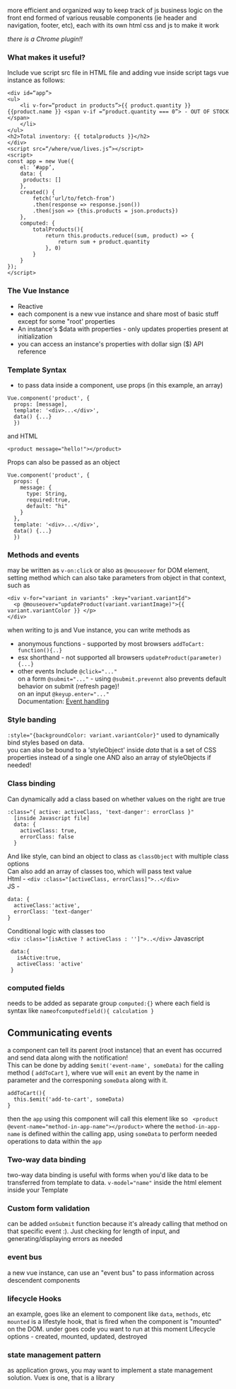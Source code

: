 more efficient and organized way to keep track of js business logic on the front end
formed of various reusable components (ie header and navigation, footer, etc), each with its own html css and js to make it work

*there is a Chrome plugin!!*

### What makes it useful?
Include vue script src file in HTML file
and adding vue inside script tags
vue instance as follows:
```
<div id=“app”>
<ul>
    <li v-for=“product in products”>{{ product.quantity }} {{product.name }} <span v-if =“product.quantity === 0”> - OUT OF STOCK </span>
    </li>
</ul>
<h2>Total inventory: {{ totalproducts }}</h2>
</div>
<script src=“/where/vue/lives.js”></script>
<script>
const app = new Vue({
    el: ‘#app’,
    data: {
     products: []
    },
    created() {
        fetch(‘url/to/fetch-from’)
        .then(response => response.json())
        .then(json => {this.products = json.products})
    },
    computed: {
        totalProducts(){
            return this.products.reduce((sum, product) => {
                return sum + product.quantity
            }, 0)
        }
    }
});
</script>
```
### The Vue Instance
* Reactive
* each component is a new vue instance and share most of basic stuff except for some "root' properties
* An instance's $data with properties - only updates properties present at initialization
* you can access an instance's properties with dollar sign ($) API reference


### Template Syntax
* to pass data inside a component, use props (in this example, an array)
```
Vue.component('product', {
  props: [message],
  template: '<div>...</div>',
  data() {...}
  })
```
and HTML
```
<product message="hello!"></product>
```
Props can also be passed as an object
```
Vue.component('product', {
  props: {
    message: {
      type: String,
      required:true,
      default: "hi"
    }
  },
  template: '<div>...</div>',
  data() {...}
  })
```
### Methods and events
may be written as ``v-on:click``
or also as ``@mouseover`` for DOM element, setting method which can also take parameters from object in that context, such as  
```
<div v-for="variant in variants" :key="variant.variantId">
  <p @mouseover="updateProduct(variant.variantImage)">{{ variant.variantColor }} </p>
</div>
```
when writing to js and Vue instance, you can write methods as
* anonymous functions - supported by most browsers ``addToCart: function(){..}``
* esx shorthand - not supported all browsers `` updateProduct(parameter){...} ``
* other events Include ``@click="..."``  
on a form ``@submit="..."`` - using ``@submit.prevennt`` also prevents default behavior on submit (refresh page)!  
on an input ``@keyup.enter="..."``  
Documentation: [Event handling](https://vuejs.org/v2/guide/events.html)

### Style banding
``:style="{backgroundColor: variant.variantColor}"`` used to dynamically bind styles based on data.  
you can also be bound to a 'styleObject' inside *data* that
is a set of CSS properties instead of a single one
AND also an array of styleObjects if needed!

### Class binding
Can dynamically add a class based on whether values on the right are true
```
:class="{ active: activeClass, 'text-danger': errorClass }"
  [inside Javascript file]
  data: {
    activeClass: true,
    errorClass: false
  }
```
And like style, can bind an object to class as ``classObject`` with multiple class options  
Can also add an array of classes too, which will pass text value  
Html - ``<div :class="[activeClass, errorClass]">..</div>``  
JS -
```
data: {
  activeClass:'active',
  errorClass: 'text-danger'
}
```
Conditional logic with classes too  
``<div :class="[isActive ? activeClass : '']">..</div>``
Javascript
```
 data:{
   isActive:true,
   activeClass: 'active'
 }
```
### computed fields
needs to be added as separate group ``computed:{}`` where each field is syntax like ``nameofcomputedfield(){ calculation }``

## Communicating events
a component can tell its parent (root instance) that an event has occurred and send data along with the notification!  
This can be done by adding ``$emit('event-name', someData)`` for the calling method ( `` addToCart `` ), where vue will ``emit`` an event by the name in parameter and the corresponing ``someData`` along with it.
```
addToCart(){
  this.$emit('add-to-cart', someData)
}
```
then the ``app`` using this component will call this element like so
`` <product @event-name="method-in-app-name"></product>`` where the ``method-in-app-name`` is defined within the calling app, using ``someData`` to perform needed operations to data within the ``app``

### Two-way data binding
two-way data binding is useful with forms when you'd like data to be transferred from template to data.
`` v-model="name" `` inside the html element inside your Template

### Custom form validation
can be added ``onSubmit`` function because it's already calling that method on that specific event :). Just checking for length of input, and generating/displaying errors as needed

### event bus
a new vue instance, can use an "event bus" to pass information across descendent components

### lifecycle Hooks
an example, goes like an element to component like ``data``, ``methods``, etc  
``mounted`` is a lifestyle hook, that is fired when the component is "mounted" on the DOM. under goes code you want to run at this moment
Lifecycle options - created, mounted, updated, destroyed

### state management pattern
as application grows, you may want to implement a state management solution. Vuex is one, that is a library
